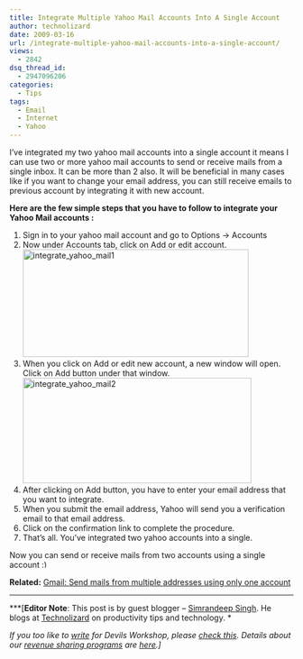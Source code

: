 ```yaml
---
title: Integrate Multiple Yahoo Mail Accounts Into A Single Account
author: technolizard
date: 2009-03-16
url: /integrate-multiple-yahoo-mail-accounts-into-a-single-account/
views:
  - 2842
dsq_thread_id:
  - 2947096206
categories:
  - Tips
tags:
  - Email
  - Internet
  - Yahoo
---
```

I&#8217;ve integrated my two yahoo mail accounts into a single account it means I can use two or more yahoo mail accounts to send or receive mails from a single inbox. It can be more than 2 also. It will be beneficial in many cases like if you want to change your email address, you can still receive emails to previous account by integrating it with new account.

**Here are the few simple steps that you have to follow to integrate your Yahoo Mail accounts :**

  1. Sign in to your yahoo mail account and go to Options -> Accounts
  2. Now under Accounts tab, click on Add or edit account.  
    [<img class="aligncenter size-full wp-image-4813" src="http://cdn.devilsworkshop.org/files/2009/03/integrate_yahoo_mail1.png" alt="integrate_yahoo_mail1" width="400" height="191" />][1]
  3. When you click on Add or edit new account, a new window will open. Click on Add button under that window.  
    [<img class="aligncenter size-full wp-image-4815" src="http://cdn.devilsworkshop.org/files/2009/03/integrate_yahoo_mail2.png" alt="integrate_yahoo_mail2" width="405" height="187" />][2]
  4. After clicking on Add button, you have to enter your email address that you want to integrate.
  5. When you submit the email address, Yahoo will send you a verification email to that email address.
  6. Click on the confirmation link to complete the procedure.
  7. That&#8217;s all. You&#8217;ve integrated two yahoo accounts into a single.

Now you can send or receive mails from two accounts using a single account <img src="http://devilsworkshop.org/wp-includes/images/smilies/simple-smile.png" alt=":)" class="wp-smiley" style="height: 1em; max-height: 1em;" />

**Related:** [Gmail: Send mails from multiple addresses using only one account ][3]

* * *

***[******Edi****tor Note**: This post is by guest blogger – <a href="http://technolizard.blogspot.com/" onclick="_gaq.push(['_trackEvent', 'outbound-article', 'http://technolizard.blogspot.com/', 'Simrandeep Singh']);" >Simrandeep Singh</a>. He blogs at <a href="http://technolizard.blogspot.com/" onclick="_gaq.push(['_trackEvent', 'outbound-article', 'http://technolizard.blogspot.com/', 'Technolizard']);" >Technolizard</a> on productivity tips and technology. *</p> 

*If you too like to [write][4] for Devils Workshop, please [check this][4]. Details about our [revenue sharing programs][4] are [here][4].]*

 [1]: http://cdn.devilsworkshop.org/files/2009/03/integrate_yahoo_mail1.png
 [2]: http://cdn.devilsworkshop.org/files/2009/03/integrate_yahoo_mail2.png
 [3]: http://devilsworkshop.org/gmail-send-mails-from-multiple-addresses-using-only-one-account/
 [4]: http://devilsworkshop.org/join-dw/
